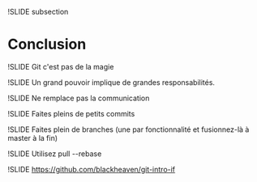!SLIDE subsection
# Conclusion #

!SLIDE
Git c'est pas de la magie

!SLIDE
Un grand pouvoir implique de grandes responsabilités.

!SLIDE
Ne remplace pas la communication

!SLIDE
Faites pleins de petits commits

!SLIDE
Faites plein de branches (une par fonctionnalité et fusionnez-là à master à la fin)

!SLIDE
Utilisez pull --rebase

!SLIDE
https://github.com/blackheaven/git-intro-if

